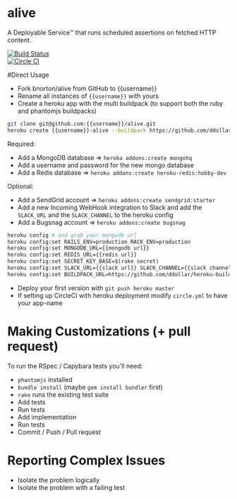 # alive
A Deployable Service™ that runs scheduled assertions on fetched HTTP content.

[![Build Status](https://semaphoreci.com/api/v1/projects/78e05d06-ff0e-49b8-80af-eef7f10078a4/468309/badge.svg)](https://semaphoreci.com/bnorton/alive)  
[![Circle CI](https://circleci.com/gh/bnorton/alive.svg?style=svg)](https://circleci.com/gh/bnorton/alive)
<!-- [![Build Status](https://semaphoreci.com/api/v1/projects/{{semaphoreci project id}}/badge.svg)](https://semaphoreci.com/{{username}}/alive) -->
<!-- [![Circle CI](https://circleci.com/gh/{{username}}/alive.svg?style=svg)](https://circleci.com/gh/{{username}}/alive) -->

#Direct Usage

- Fork bnorton/alive from GitHub to {{username}}
- Rename all instances of `{{username}}` with yours
- Create a heroku app with the multi buildpack (to support both the ruby and phantomjs buildpacks)

```bash
git clone git@github.com:{{username}}/alive.git
heroku create {{username}}-alive --buildpack https://github.com/ddollar/heroku-buildpack-multi.git
```

Required:
- Add a MongoDB database => `heroku addons:create mongohq`
- Add a username and password for the new mongo database
- Add a Redis database => `heroku addons:create heroku-redis:hobby-dev`

Optional:
- Add a SendGrid account => `heroku addons:create sendgrid:starter`
- Add a new Incoming WebHook integration to Slack and add the `SLACK_URL` and the `SLACK_CHANNEL` to the heroku config
- Add a Bugsnag account => `heroku addons:create bugsnag`

```bash
heroku config # and grab your mongodb url
heroku config:set RAILS_ENV=production RACK_ENV=production
heroku config:set MONGODB_URL={{mongodb url}}
heroku config:set REDIS_URL={{redis url}}
heroku config:set SECRET_KEY_BASE=$(rake secret)
heroku config:set SLACK_URL={{slack url}} SLACK_CHANNEL={{slack channel}}
heroku config:set BUILDPACK_URL=https://github.com/ddollar/heroku-buildpack-multi.git
```

- Deploy your first version with `git push heroku master`
- If setting up CircleCI with heroku deployment modify `circle.yml` to have your app-name

# Making Customizations (+ pull request)

To run the RSpec / Capybara tests you'll need:
- `phantomjs` installed
- `bundle install` (maybe `gem install bundler` first)
- `rake` runs the existing test suite
- Add tests
- Run tests
- Add implementation
- Run tests
- Commit / Push / Pull request

# Reporting Complex Issues
- Isolate the problem logically
- Isolate the problem with a failing test
